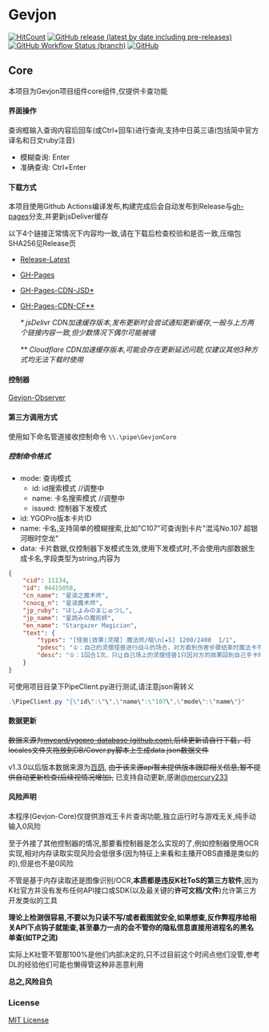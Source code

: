 # Gevjon
[![HitCount](https://hits.dwyl.com/RyoLee/Gevjon.svg?style=flat-square)](https://github.com/RyoLee/Gevjon) <!-- (http://hits.dwyl.com/RyoLee/Gevjon) -->
[![GitHub release (latest by date including pre-releases)](https://img.shields.io/github/v/release/RyoLee/Gevjon?include_prereleases&style=flat-square#?sort=date)](https://github.com/RyoLee/Gevjon/releases/latest)
[![GitHub Workflow Status (branch)](https://img.shields.io/github/workflow/status/RyoLee/Gevjon/Deploy/master?label=CI&style=flat-square)](https://github.com/RyoLee/Gevjon/actions/workflows/deploy.yml)
[![GitHub](https://img.shields.io/github/license/RyoLee/Gevjon?style=flat-square)](https://github.com/RyoLee/Gevjon/blob/master/LICENSE)
<!-- [![GitHub all releases](https://img.shields.io/github/downloads/RyoLee/Gevjon/total?logo=Github&style=flat-square)](https://github.com/RyoLee/Gevjon/releases/latest) -->
## Core

本项目为Gevjon项目组件core组件,仅提供卡查功能

#### 界面操作

查询框输入查询内容后回车(或Ctrl+回车)进行查询,支持中日英三语(包括简中官方译名和日文ruby注音)

- 模糊查询: Enter
- 准确查询: Ctrl+Enter

#### 下载方式

本项目使用Github Actions编译发布,构建完成后会自动发布到Release与[gh-pages](https://github.com/RyoLee/Gevjon/tree/gh-pages)分支,并更新jsDeliver缓存

以下4个链接正常情况下内容均一致,请在下载后检查校验和是否一致,压缩包SHA256见Release页

- [Release-Latest](https://github.com/RyoLee/Gevjon/releases/latest)

- [GH-Pages](https://github.com/RyoLee/Gevjon/raw/gh-pages/Gevjon.7z)

- [GH-Pages-CDN-JSD*](https://cdn.jsdelivr.net/gh/RyoLee/Gevjon@gh-pages/Gevjon.7z)

- [GH-Pages-CDN-CF**](https://raw.githubusercontents.com/RyoLee/Gevjon/gh-pages/Gevjon.7z)
    
    *\* jsDelivr CDN加速缓存版本,发布更新时会尝试通知更新缓存,一般与上方两个链接内容一致,但少数情况下偶尔可能被墙*

    *\*\* Cloudflare CDN加速缓存版本,可能会存在更新延迟问题,仅建议其他3种方式均无法下载时使用*

#### 控制器

[Gevjon-Observer](https://github.com/RyoLee/Gevjon-Observer)

#### 第三方调用方式

使用如下命名管道接收控制命令
```\\.\pipe\GevjonCore```

##### 控制命令格式

- mode: 查询模式
  - id: id搜索模式  //调整中
  - name: 卡名搜索模式 //调整中
  - issued: 控制器下发模式
- id: YGOPro版本卡片ID
- name: 卡名,支持简单的模糊搜索,比如"C107"可查询到卡片"混沌No.107 超银河眼时空龙"
- data: 卡片数据,仅控制器下发模式生效,使用下发模式时,不会使用内部数据生成卡名,字段类型为string,内容为
```json
{
	"cid": 11134,
	"id": 94415058,
	"cn_name": "星读之魔术师",
	"cnocg_n": "星读魔术师",
	"jp_ruby": "ほしよみのまじゅつし",
	"jp_name": "星読みの魔術師",
	"en_name": "Stargazer Magician",
	"text": {
		"types": "[怪兽|效果|灵摆] 魔法师/暗\n[★5] 1200/2400  1/1",
		"pdesc": "①：自己的灵摆怪兽进行战斗的场合，对方直到伤害步骤结束时魔法卡不能发动。\n②：另一边的自己的灵摆区域没有「魔术师」卡或者「异色眼」卡存在的场合，这张卡的灵摆刻度变成4。",
		"desc": "①：1回合1次，只让自己场上的灵摆怪兽1只因对方的效果回到自己手卡时才能发动。那1只同名怪兽从手卡特殊召唤。"
	}
}
```

可使用项目目录下PipeClient.py进行测试,请注意json需转义

```powershell
.\PipeClient.py "{\"id\":\"\",\"name\":\"107\",\"mode\":\"name\"}"
```

#### 数据更新

~~数据来源为[mycard/ygopro-database (github.com)](https://github.com/mycard/ygopro-database),后续更新请自行下载，将locales文件夹拖放到DB/Cover.py脚本上生成data.json数据文件~~

v1.3.0以后版本数据来源为[百鸽](https://ygocdb.com/), ~~由于该来源api暂未提供版本跟踪相关信息,暂不提供自动更新检查(后续视情况增加),~~ 已支持自动更新,感谢[@mercury233](https://github.com/mercury233)

#### 风险声明

本程序(Gevjon-Core)仅提供游戏王卡片查询功能,独立运行时与游戏无关,纯手动输入0风险

至于外接了其他控制器的情况,那要看控制器是怎么实现的了,例如控制器使用OCR实现,相对内存读取实现风险会低很多(因为特征上来看和主播开OBS直播是类似的的),但是也不是0风险

不管是基于内存读取还是图像识别/OCR,**本质都是违反K社ToS的第三方软件**,因为K社官方并没有发布任何API接口或SDK(以及最关键的**许可文档/文件**)允许第三方开发类似的工具

**理论上检测很容易,不要以为只读不写/或者截图就安全,如果想查,反作弊程序给相关API下点钩子就能查,甚至暴力一点的会不管你的隐私信息直接用进程名的黑名单查(如TP之流)**

实际上K社管不管那100%是他们内部决定的,只不过目前这个时间点他们没管,参考DL的经验他们可能也懒得管这种非恶意利用

**总之,风险自负**

### License

[MIT License](https://github.com/RyoLee/Gevjon/blob/master/LICENSE)
